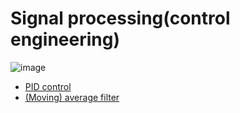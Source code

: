 # Signal processing(control engineering)
![image](https://user-images.githubusercontent.com/67142421/153932517-87a3999a-9b9a-4fda-8a50-6a71dce211cc.png)

* [PID control](https://github.com/vacu9708/Signal-processing//tree/main/PID%20control)
* [(Moving) average filter](https://github.com/vacu9708/Signal-processing/tree/main/(Moving)%20average%20filter)
